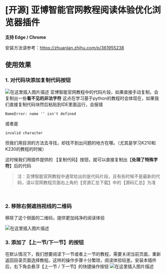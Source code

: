 # [开源] 亚博智能官网教程阅读体验优化浏览器插件
**支持 Edge / Chrome**

安装方法请参考：https://zhuanlan.zhihu.com/p/361955238

## 使用效果
### 1. 对代码块添加复制代码按钮
![在这里插入图片描述](https://i-blog.csdnimg.cn/direct/652b956dddaf4c04ab7be62f9e9bc5de.png)
亚博智能官网教程中的代码片段，如果直接手动复制，会复制出一些**看不见的非法字符**
这点在学习基于python的教程时会体现在，如果我们直接复制代码块然后粘贴到IDE里面运行，会报错

```
NameError: name '​' isn't defined
```
或者是

```
invalid character
```

但我们用目测的方法去寻找，却找不到出问题的地方在哪。（尤其是学习K210和K230的教程的时候）

这时候我们用插件提供的 【复制代码】按钮，就可以直接复制出【**处理了特殊字符**】后的代码

> 注：亚博智能官网教程中通常给出的是代码片段，且有些时候不是最新的代码，请以官网教程页面右上角的【资源汇总下载】中的【源码汇总】为准

<br>

### 2. 移除右侧遮挡视线的二维码
移除了这个侧面的二维码，提供更加纯净的阅读体验

![在这里插入图片描述](https://i-blog.csdnimg.cn/direct/c22c38a010d7498f969a1228601901c1.png)<br>


### 3. 添加了【上一节/下一节】的按钮
在默认情况下，我们想要阅读下一节或者上一节的教程，需要关闭当前页面，重新返回目录页面选择教程。这样的操作步骤十分繁琐，阅读体验较差。安装本插件后，右下角会悬浮【上一节 / 下一节】的快捷操作按钮
![在这里插入图片描述](https://i-blog.csdnimg.cn/direct/32f1315682fb4445812f6767fb104544.png)
